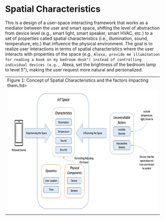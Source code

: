 # Spatial Characteristics

This is a design of a user-space interacting framework that works as a mediator between the user and smart space, shifting the level of abstraction from device level (e.g., smart light, smart speaker, smart HVAC, etc.) to a set of properties called spatial characteristics (i.e., illumination, sound, temperature, etc.) that influence the physical environment. The goal is to realize user interactions in terms of spatial characteristics where the user interacts with properties of the space (e.g., ``Alexa, provide me illumination for reading a book on my bedroom desk") instead of controlling individual devices (e.g., ``Alexa, set the brightness of the bedroom lamp to level 5"), making the user request more natural and personalized.




<table>
  <tr>
    <td>Figure 1: Concept of Spatial Characteristics and the factors impacting them./td>
  </tr>
  <tr>
    <td><img src="https://github.com/HamimAdal/Spatial-Characteristics/blob/main/Figures/conceptual%20diagram.jpg" width=800 height=400></td>
  </tr>
</table>
